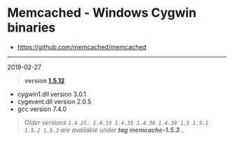 # Memcached - Windows Cygwin binaries #
- https://github.com/memcached/memcached

----
2019-02-27 
> **version [1.5.12](https://github.com/memcached/memcached/tree/1.5.12)**

  - cygwin1.dll version 3.0.1
  - cygevent.dll version 2.0.5
  - gcc version 7.4.0

> *Older versions `1.4.25. 1.4.33 1.4.35 1.4.36 1.4.39 1.5 1.5.1 1.5.2 1.5.3` are available under **tag memcache-1.5.3**...*